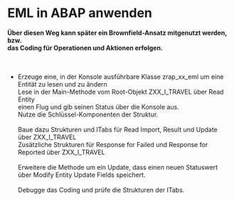 # EML in ABAP anwenden

**Über diesen Weg kann später ein Brownfield-Ansatz mitgenutzt werden, bzw. <br>
das Coding für Operationen und Aktionen erfolgen.**<br>
<br>
<br>
- Erzeuge eine, in der Konsole ausführbare Klasse zrap_xx_eml um eine Entität zu lesen und zu ändern  <br>
    Lese in der Main-Methode vom Root-Objekt ZXX_I_TRAVEL über Read Entity  <br>
    einen Flug und gib seinen Status über die Konsole aus.  <br>
    Nutze die Schlüssel-Komponenten der Struktur.  <br>
      <br>
    Baue dazu Strukturen und ITabs für Read Import, Result und Update über ZXX_I_TRAVEL  <br>
    Zusätzliche Strukturen für Response for Failed und Response for Reported über ZXX_I_TRAVEL  <br>
      <br>
    Erweitere die Methode um ein Update, dass einen neuen Statuswert über Modify Entity Update Fields speichert.  <br>
  <br>
    Debugge das Coding und prüfe die Strukturen der ITabs.  <br>
    
  

